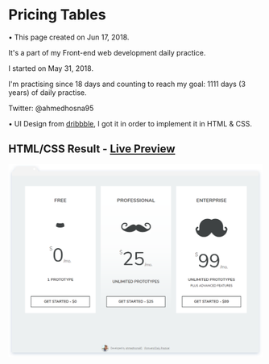 # Pricing Tables

• This page created on Jun 17, 2018.

It's a part of my Front-end web development daily practice.

I started on May 31, 2018.

I'm practising since 18 days and counting to reach my goal: 1111 days (3 years) of daily practise.

Twitter: @ahmedhosna95

• UI Design from [dribbble](https://dribbble.com/shots/2459446-Pricing), I got it in order to implement it in HTML & CSS.

## HTML/CSS Result - [Live Preview](https://goo.gl/rnXPoJ)

![](assets/img/frame-generic.png)
